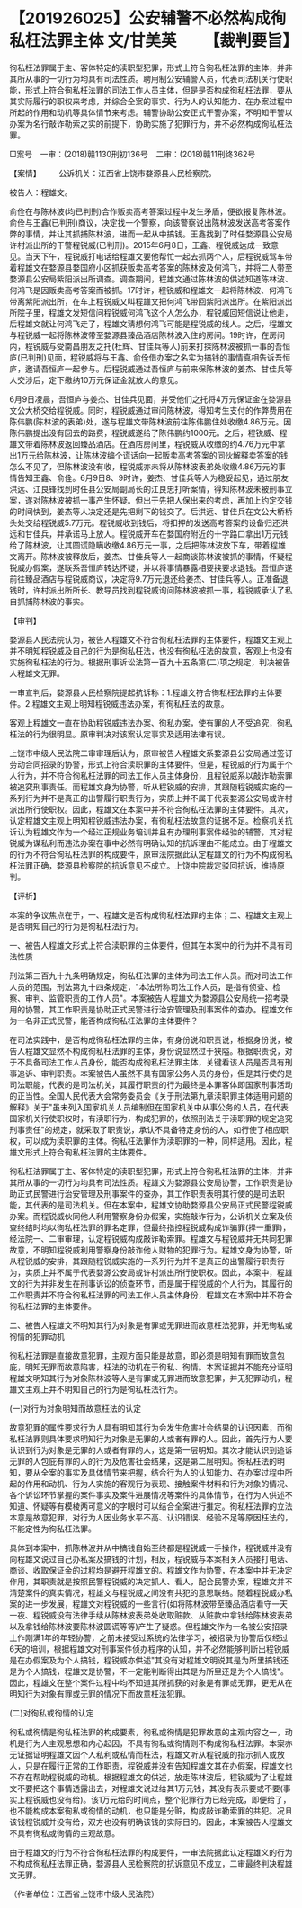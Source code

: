 # 【201926025】公安辅警不必然构成徇私枉法罪主体 文/甘美英 　　【裁判要旨】

徇私枉法罪属于主、客体特定的渎职型犯罪，形式上符合徇私枉法罪的主体，并非其所从事的一切行为均具有司法性质。聘用制公安辅警人员，代表司法机关行使职能，形式上符合徇私枉法罪的司法工作人员主体，但是是否构成徇私枉法罪，要从其实际履行的职权来考虑，并综合全案的事实、行为人的认知能力、在办案过程中所起的作用和动机等具体情节来考虑。辅警协助公安正式干警办案，不明知干警以办案为名行敲诈勒索之实的前提下，协助实施了犯罪行为，并不必然构成徇私枉法罪。

□案号　一审：(2018)赣1130刑初136号　二审：(2018)赣11刑终362号

【案情】 　　公诉机关：江西省上饶市婺源县人民检察院。

被告人：程雄文。

俞佺在与陈林波(均已判刑)合作贩卖高考答案过程中发生矛盾，便欲报复陈林波。俞佺与王鑫(已判刑)商议，决定找一个警察，向该警察说出陈林波发送高考答案作弊的事情，并让其抓捕陈林波，进而一起从中搞钱。王鑫找到了时任婺源县公安局许村派出所的干警程锐威(已判刑)。2015年6月8日，王鑫、程锐威达成一致意见。当天下午，程锐威打电话给程雄文要他帮忙一起去抓两个人，后程锐威驾车带着程雄文在婺源县婺国府小区抓获贩卖高考答案的陈林波及何鸿飞，并将二人带至婺源县公安局紫阳派出所调查。调查期间，程雄文通过陈林波的供述知道陈林波、何鸿飞是因贩卖高考答案而被抓。17时许，程锐威和程雄文一起将陈林波、何鸿飞带离紫阳派出所，在车上程锐威又叫程雄文把何鸿飞带回紫阳派出所。在紫阳派出所院子里，程雄文发短信问程锐威何鸿飞这个人怎么办，程锐威回短信说让他走，后程雄文就让何鸿飞走了，程雄文猜想何鸿飞可能是程锐威的线人。之后，程雄文与程锐威一起将陈林波带至婺源县臻品酒店陈林波入住的房间。19时许，在房间内，程锐威与受南昌朋友之托(杜辉、甘佳兵等人)前来打探陈林波被抓一事的吾恒庐(已判刑)见面，程锐威将与王鑫、俞佺借办案之名实为搞钱的事情真相告诉吾恒庐，邀请吾恒庐一起参与。后程锐威通过吾恒庐与前来保陈林波的姜杰、甘佳兵等人交涉后，定下缴纳10万元保证金就放人的意见。

6月9日凌晨，吾恒庐与姜杰、甘佳兵见面，并受他们之托将4万元保证金在婺源县文公大桥交给程锐威。同时，程锐威通过审问陈林波，得知考生支付的作弊费用在陈伟鹏(陈林波的表弟)处，遂与程雄文带陈林波前往陈伟鹏住处收缴4.86万元。因陈伟鹏提出没有回去的路费，程锐威遂给了陈伟鹏约1000元。之后，程锐威、程雄文带着陈林波返回臻品酒店。在酒店房间里，程锐威从收缴的约4.76万元中拿出1万元给陈林波，让陈林波编个谎话向一起贩卖高考答案的同伙解释卖答案的钱怎么不见了，但陈林波没有收，程锐威亦未将从陈林波表弟处收缴4.86万元的事情告知王鑫、俞佺。6月9日8、9时许，姜杰、甘佳兵等人为稳妥起见，通过朋友洪远、江良锋找到时任县公安局副局长的江良忠打听案情，得知陈林波未被刑事立案，遂对陈林波被抓一事产生怀疑。但出于先把人保出来的考虑，再加上约定交钱的时间快到，姜杰等人决定还是先把剩下的钱交了。后洪远、甘佳兵在文公大桥桥头处交给程锐威5.7万元。程锐威收到钱后，将扣押的发送高考答案的设备归还洪远和甘佳兵，并承诺马上放人。程锐威开车在婺国府附近的十字路口拿出1万元钱给了陈林波，让其圆谎隐瞒收缴4.86万元一事，之后把陈林波放下车，带着程雄文离开。陈林波被释放后，姜杰、甘佳兵等人一起商谈陈林波被抓的事情，怀疑程锐威办假案，遂联系吾恒庐转达怀疑，并以将事情暴露相要挟要求退钱。吾恒庐遂前往臻品酒店与程锐威商议，决定将9.7万元退还给姜杰、甘佳兵等人。正准备退钱时，许村派出所所长、教导员找到程锐威询问陈林波被抓一事，程锐威承认了私自抓捕陈林波的事实。

【审判】

婺源县人民法院认为，被告人程雄文不符合徇私枉法罪的主体要件，程雄文主观上并不明知程锐威及自己的行为是徇私枉法，也没有徇私枉法的故意，客观上也没有实施徇私枉法的行为。根据刑事诉讼法第一百九十五条第(二)项之规定，判决被告人程雄文无罪。

一审宣判后，婺源县人民检察院提起抗诉称：1.程雄文符合徇私枉法罪的主体要件。2.程雄文主观上明知程锐威违法办案，有徇私枉法的故意。

客观上程雄文一直在协助程锐威违法办案、徇私办案，使有罪的人不受追究，徇私枉法的行为很明显。原审判决对该案认定事实及适用法律有误。

上饶市中级人民法院二审审理后认为，原审被告人程雄文系婺源县公安局通过签订劳动合同招录的协警，形式上符合渎职罪的主体要件。但是，程锐威的行为属于个人行为，并不符合徇私枉法罪的司法工作人员主体身份，且程锐威系以敲诈勒索罪被追究刑事责任。而程雄文身为协警，听从程锐威的安排，其跟随程锐威实施的一系列行为并不是真正的出警履行职责行为，实质上并不属于代表婺源公安局或许村派出所行使职权。因此，程雄文在本案中并不符合徇私枉法罪的主体要件。其次，认定程雄文主观上明知程锐威违法办案，有徇私枉法故意的证据不足。检察机关抗诉认为程雄文作为一个经过正规业务培训并且有办理刑事案件经验的辅警，其对程锐威为谋私利而违法办案在事中必然有明确认知的抗诉理由不能成立。由于程雄文的行为不符合徇私枉法罪的构成要件，原审法院据此认定程雄文的行为不构成徇私枉法罪正确，婺源县检察院的抗诉意见不成立。上饶中院裁定驳回抗诉，维持原判。

【评析】

本案的争议焦点在于，一、程雄文是否构成徇私枉法罪的主体；二、程雄文主观上是否明知自己的行为是徇私枉法行为。

一、被告人程雄文形式上符合渎职罪的主体要件，但其在本案中的行为并不具有司法性质

刑法第三百九十九条明确规定，徇私枉法罪的主体为司法工作人员。而对司法工作人员的范围，刑法第九十四条规定，"本法所称司法工作人员，是指有侦查、检察、审判、监管职责的工作人员"。本案被告人程雄文为婺源县公安局统一招考录用的协警，其工作职责是协助正式民警进行治安管理及刑事案件的查办。程雄文作为一名非正式民警，能否构成徇私枉法罪的主体要件？

在司法实践中，是否构成徇私枉法罪的主体，有身份说和职责说，根据身份说，被告人程雄文显然不构成徇私枉法罪的主体，身份说显然过于狭隘。根据职责说，对于不具备司法工作人员身份，能否构成徇私枉法罪主体，关键看该人员是否具有刑事追诉、审判职责。本案被告人虽然不具有国家公务人员的身份，但是其行使的是司法职能，代表的是司法机关，其履行职责的行为最终是本罪客体即国家刑事活动的正当性。全国人民代表大会常务委员会《关于刑法第九章渎职罪主体适用问题的解释》关于"虽未列入国家机关人员编制但在国家机关中从事公务的人员，在代表国家机关行使职权时，有渎职行为，构成犯罪的，依照刑法关于渎职罪的规定追究刑事责任"的规定，就采取了职责说，承认不具备特定身份的人，如行使了相应职权，可以成为渎职罪的主体。徇私枉法罪作为渎职罪的一种，同样适用。因此，程雄文形式上符合徇私枉法罪的主体要件。

徇私枉法罪属丁主、客体特定的渎职型犯罪，形式上符合徇私枉法罪的主体，并非其所从事的一切行为均具有司法性质。程雄文为婺源县公安局协警，工作职责是协助正式民警进行治安管理及刑事案件的查办，其工作职责表明其行使的是司法职能，其代表的是司法机关。但在本案中，程雄文协助婺源县公安局正式民警程锐威办案。而程锐威伙同他人利用警察身份办假案，实施敲诈行为，公诉机关立案及侦查终结时均以徇私枉法罪的罪名定罪，但最终指控程锐威构成诈骗罪(择一重罪)，经法院一、二审审理，认定程锐威构成敲诈勒索罪。程雄文与程锐威并无共同犯罪故意，不明知程锐威利用警察身份敲诈他人财物的犯罪行为。程雄文身为协警，听从程锐威的安排，其跟随程锐威实施的一系列行为并不是真正的出警履行职责行为，实质上并不属于代表婺源公安局或许村派出所行使职权。因此，本案中，程雄文的行为并非发生在刑事诉讼的侦查环节，而是属于程锐威的个人行为，其履行的工作职责并不符合徇私枉法罪的司法工作人员主体身份，程雄文在本案中并不符合徇私枉法罪的主体要件。

二、被告人程雄文不明知其行为对象是有罪或无罪进而故意枉法犯罪，并无徇私或徇情的犯罪动机

徇私枉法罪是直接故意犯罪，主观方面只能是故意，即必须是明知有罪而故意包庇，明知无罪而故意陷害，枉法的动机在于徇私、徇情。本案证据并不能充分证明程雄文明知其行为对象陈林波等人是有罪或无罪进而故意犯罪，并无犯罪动机，程雄文主观上并不明知自己的行为是徇私枉法行为。

(一)对行为对象明知而故意枉法的认定

故意犯罪的属性要求行为人具有明知其行为会发生危害社会结果的认识因素，而徇私枉法罪则具体要求明知行为对象是无罪的人或者有罪的人。因此，首先行为人要认识到行为对象是无罪的人或者有罪的人，这是第一层明知。其次才能认识到追诉无罪的人包庇有罪的人的行为及危害社会结果，这是第二层明知。徇私枉法的明知，要从全案的事实及具体情节来把握，结合行为人的认知能力、在办案过程中所起的作用和动机、行为人实施的客观行为表现、接触案件材料和行为对象的情况、各个诉讼环节掌握的案件事实及案件进展情况等案件的具体情节，在行为人供述不知道、怀疑等有模棱两可意义的字眼时可以结合全案进行推定。徇私枉法罪的立法本意是故意犯罪，对行为人因业务水平不高、认识错误、经验不足等原因枉法的，不能定性为徇私枉法罪。

具体到本案中，抓陈林波并从中搞钱自始至终都是程锐威一手操作，程锐威并没有向程雄文说过自己办私案及搞钱的计划，相反，程锐威与本案相关人员接打电话、商谈、收取保证金的过程均是避开程雄文的。程雄文作为协警，在本案中并无决定作用，其职责就是按照民警程锐威的决定抓人、看人，配合民警办案，程雄文并不清楚案件的真实情况，程雄文与程锐威之间没有共犯的意思联络。随着程锐威办私案的进一步发展，程雄文对程锐威的一些言行(如将陈林波带至臻品酒店看守一天一夜、程锐威没有法律手续从陈林波表弟处收取赃款、从赃款中拿钱给陈林波表弟以及拿钱给陈林波要陈林波圆谎等等)产生了疑惑。但程雄文作为一名被公安招录丄作刚满1年的年轻协警，之前未接受过系统的法律学习，被招录为协警后仅经过6天的培训，根据程雄文对刑事案件侦办程序的认知，并不必然能够判断出程锐威是在办假案及为个人搞钱，程锐威亦供述"其没有对程雄文明说其是为所里搞钱还是为个人搞钱，程雄文是协警，不一定能判断得出其是为所里还是为个人搞钱"。因此，程雄文在整个案件过程中均不知道其所抓获的对象是有罪或无罪，更无从在明知行为对象有罪或无罪的情况下而故意枉法犯罪。

(二)对徇私或徇情的认定

徇私或徇情是徇私枉法罪的构成要素，徇私或徇情是犯罪故意的主观内容之一，动机是行为人主观思想和内心起因，不具有徇私或徇情则不构成徇私枉法罪。本案亦无证据证明程雄文因个人私利或私情而枉法，程雄文听从程锐威的指示抓人或放人，只是在履行正常的工作职责，程锐威并没有告知程雄文其在办假案，程雄文也不存在帮助程税威的动机。根据程雄文的供述，放走陈林波后，程锐威为了让程雄文不要把这个事情透露出去，对程雄文说过给其1万元钱，其没有表示要或不要(事实上程锐威也没有给)。该1万元给的时间点，整个犯罪行为已经完成，即便给了，也不能构成本案徇私或徇情的动机，也只能是分赃，构成敲诈勒索罪的共犯。况且该钱程锐威并没有给，双方也没有明确该钱的实际目的。因此，本案被告人程雄文不具有徇私或徇情的主观故意。

由于程雄文的行为不符合徇私枉法罪的构成要件，一审法院据此认定程雄义的行为不构成徇私枉法罪正确，婺源县人民检察院的抗诉意见不成立，二审最终判决程雄文无罪。

（作者单位：江西省上饶市中级人民法院）